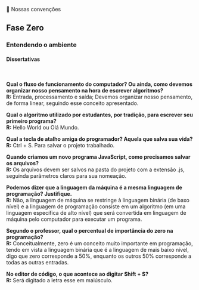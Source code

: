 👊 Nossas convenções
## Fase Zero
### Entendendo o ambiente
#### Dissertativas
</br>

**Qual o fluxo de funcionamento do computador? Ou ainda, como devemos organizar nosso pensamento na hora de escrever algoritmos?**</br>
**R:** Entrada, processamento e saída; Devemos organizar nosso pensamento, de forma linear, seguindo esse conceito apresentado.</br>

**Qual o algoritmo utilizado por estudantes, por tradição, para escrever seu primeiro programa?**</br>
**R:** Hello World ou Olá Mundo.</br>

**Qual a tecla de atalho amiga do programador? Aquela que salva sua vida?**</br>
**R:** Ctrl + S. Para salvar o projeto trabalhado.</br>

**Quando criamos um novo programa JavaScript, como precisamos salvar os arquivos?**</br>
**R:** Os arquivos devem ser salvos na pasta do projeto com a extensão .js, seguinda parâmetros claros para sua nomeação.

**Podemos dizer que a linguagem da máquina é a mesma linguagem de programação? Justifique.**</br>
**R:** Não, a linguagem de máquina se restringe à linguagem binária (de baxo nível) e a linguagem de programação consiste em um algoritmo (em uma linguagem específica de alto nível) que será convertida em linguagem de máquina pelo computador para executar um programa.</br>

**Segundo o professor, qual o percentual de importância do zero na programação?**</br>
**R:** Conceitualmente, zero é um conceito muito importante em programação, tendo em vista a linguagem binária que é a linguagem de mais baixo nível, digo que zero corresponde a 50%, enquanto os outros 50% corresponde a todas as outras entradas.</br>

**No editor de código, o que acontece ao digitar Shift + S?**</br>
**R:** Será digitado a letra esse em maiúsculo.</br>
